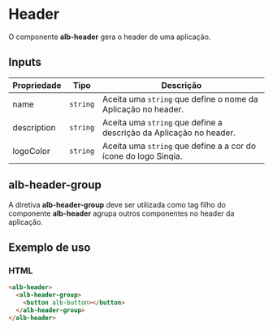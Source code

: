 # Header

O componente **alb-header** gera o header de uma aplicação.

## Inputs

| Propriedade        | Tipo     | Descrição                                                          |
| ------------------ | -------- | ------------------------------------------------------------------ |
| name               | `string` | Aceita uma `string` que define o nome da Aplicação no header.      |
| description        | `string` | Aceita uma `string` que define a descrição da Aplicação no header. |
| logoColor          | `string` | Aceita uma `string` que define a a cor do ícone do logo Sinqia.    |

## alb-header-group

A diretiva **alb-header-group** deve ser utilizada como tag filho do componente **alb-header** agrupa outros componentes no header da aplicação.

## Exemplo de uso

### HTML

```html
<alb-header>
  <alb-header-group>
    <button alb-button></button>
  </alb-header-group>
</alb-header>
```
